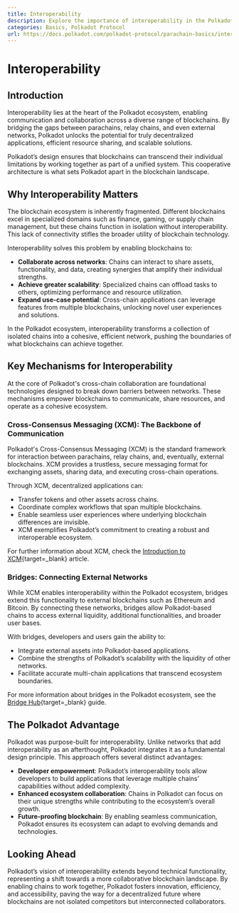```yaml
---
title: Interoperability
description: Explore the importance of interoperability in the Polkadot ecosystem, covering XCM, bridges, and cross-chain communication.
categories: Basics, Polkadot Protocol
url: https://docs.polkadot.com/polkadot-protocol/parachain-basics/interoperability/
---
```


# Interoperability

## Introduction

Interoperability lies at the heart of the Polkadot ecosystem, enabling communication and collaboration across a diverse range of blockchains. By bridging the gaps between parachains, relay chains, and even external networks, Polkadot unlocks the potential for truly decentralized applications, efficient resource sharing, and scalable solutions.

Polkadot’s design ensures that blockchains can transcend their individual limitations by working together as part of a unified system. This cooperative architecture is what sets Polkadot apart in the blockchain landscape.

## Why Interoperability Matters

The blockchain ecosystem is inherently fragmented. Different blockchains excel in specialized domains such as finance, gaming, or supply chain management, but these chains function in isolation without interoperability. This lack of connectivity stifles the broader utility of blockchain technology.

Interoperability solves this problem by enabling blockchains to:

- **Collaborate across networks**: Chains can interact to share assets, functionality, and data, creating synergies that amplify their individual strengths.
- **Achieve greater scalability**: Specialized chains can offload tasks to others, optimizing performance and resource utilization.
- **Expand use-case potential**: Cross-chain applications can leverage features from multiple blockchains, unlocking novel user experiences and solutions.

In the Polkadot ecosystem, interoperability transforms a collection of isolated chains into a cohesive, efficient network, pushing the boundaries of what blockchains can achieve together.

## Key Mechanisms for Interoperability

At the core of Polkadot's cross-chain collaboration are foundational technologies designed to break down barriers between networks. These mechanisms empower blockchains to communicate, share resources, and operate as a cohesive ecosystem.

### Cross-Consensus Messaging (XCM): The Backbone of Communication

Polkadot's Cross-Consensus Messaging (XCM) is the standard framework for interaction between parachains, relay chains, and, eventually, external blockchains. XCM provides a trustless, secure messaging format for exchanging assets, sharing data, and executing cross-chain operations.

Through XCM, decentralized applications can:

- Transfer tokens and other assets across chains.
- Coordinate complex workflows that span multiple blockchains.
- Enable seamless user experiences where underlying blockchain differences are invisible.
- XCM exemplifies Polkadot’s commitment to creating a robust and interoperable ecosystem.

For further information about XCM, check the [Introduction to XCM](/develop/interoperability/intro-to-xcm/){target=\_blank} article.

### Bridges: Connecting External Networks

While XCM enables interoperability within the Polkadot ecosystem, bridges extend this functionality to external blockchains such as Ethereum and Bitcoin. By connecting these networks, bridges allow Polkadot-based chains to access external liquidity, additional functionalities, and broader user bases.

With bridges, developers and users gain the ability to:

- Integrate external assets into Polkadot-based applications.
- Combine the strengths of Polkadot’s scalability with the liquidity of other networks.
- Facilitate accurate multi-chain applications that transcend ecosystem boundaries.

For more information about bridges in the Polkadot ecosystem, see the [Bridge Hub](/polkadot-protocol/architecture/system-chains/bridge-hub/){target=\_blank} guide.

## The Polkadot Advantage

Polkadot was purpose-built for interoperability. Unlike networks that add interoperability as an afterthought, Polkadot integrates it as a fundamental design principle. This approach offers several distinct advantages:

- **Developer empowerment**: Polkadot’s interoperability tools allow developers to build applications that leverage multiple chains’ capabilities without added complexity.
- **Enhanced ecosystem collaboration**: Chains in Polkadot can focus on their unique strengths while contributing to the ecosystem’s overall growth.
- **Future-proofing blockchain**: By enabling seamless communication, Polkadot ensures its ecosystem can adapt to evolving demands and technologies.

## Looking Ahead

Polkadot’s vision of interoperability extends beyond technical functionality, representing a shift towards a more collaborative blockchain landscape. By enabling chains to work together, Polkadot fosters innovation, efficiency, and accessibility, paving the way for a decentralized future where blockchains are not isolated competitors but interconnected collaborators.
